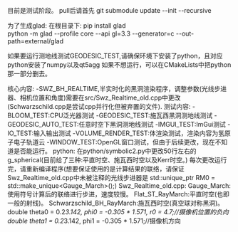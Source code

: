 目前是测试阶段。
pull后请首先 git submodule update --init --recursive

为了生成glad:
在根目录下:
pip install glad \
python -m glad --profile core --api gl=3.3 --generator=c --out-path=external/glad

如果要运行测地线测试GEODESIC_TEST,请确保环境下安装了python，且对应python安装了numpy以及qt5agg
如果不想运行，可以在CMakeLists中把python那一部分删去。

核心内容:
    -SWZ_BH_REALTIME,半实时化的黑洞渲染程序，调整参数(光线步进器、相机位置和角度)需要在src/Swz_Realtime_old.cpp中更改(Schwarzschild.cpp是尝试cpp并行化但被弃置的文件).
测试内容:
    -BLOOM_TEST:CPU泛光器测试
    -GEODESIC_TEST:施瓦西黑洞测地线测试
    -GEODESIC_AUTO_TEST:任意时空下黑洞测地线测试
    -IMGUI_TEST:ImGui测试
    -IO_TEST:输入输出测试
    -VOLUME_RENDER_TEST:体渲染测试，渲染内容为氢原子电子轨道云
    -WINDOW_TEST:OpenGL窗口测试，但由于后续更改，现在不知道是否能运行。
python:
    在python/symbolic2.py中更改50行左右的g_spherical(目前给了三种:平直时空、施瓦西时空以及Kerr时空。)
    每次更改运行完，请重新编译程序(想要保证使用的是计算结果的联络，请保证Swz_Realtime_old.cpp中未被注释的光线步进器是
    std::unique_ptr<RayMarch> RM0 = std::make_unique<Gauge_March>();)
Swz_Realtime_old.cpp:
    Gauge_March:使用符号计算后的联络进行步进，速度较慢。
    Flat_ST_RayMarch:平直时空(也即一般的射线)。
    Schwarzschild_BH_RayMarch:施瓦西时空(真空球对称黑洞)。
    double theta0 = 0.2*3.142, phi0 =  -0.305 * 1.571, r0 = 4.7;//摄像机位置的负向
    double theta1 = 0.2*3.142, phi1 = -0.305 * 1.571;//摄像机方向